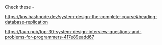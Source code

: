 
Check these -

https://kps.hashnode.dev/system-design-the-complete-course#heading-database-replication

https://faun.pub/top-30-system-design-interview-questions-and-problems-for-programmers-417e89eadd67
